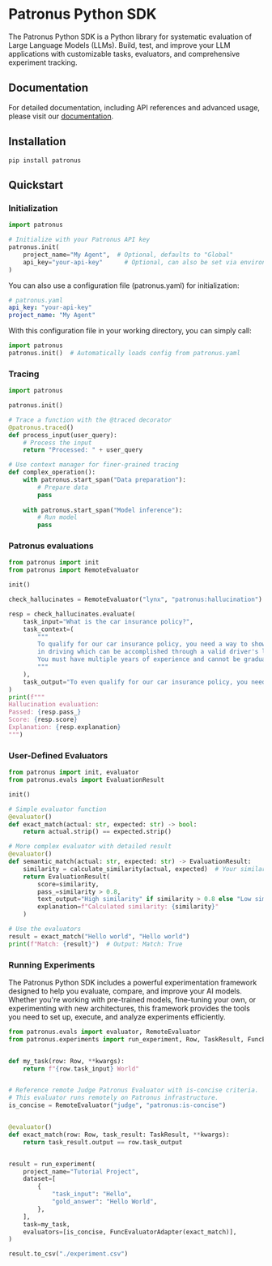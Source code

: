 # Patronus Python SDK

The Patronus Python SDK is a Python library for systematic evaluation of Large Language Models (LLMs).
Build, test, and improve your LLM applications with customizable tasks, evaluators, and comprehensive experiment tracking.

## Documentation

For detailed documentation, including API references and advanced usage, please visit our [documentation](https://docs.patronus.ai/docs/experimentation-framework).

## Installation

```shell
pip install patronus
```

## Quickstart

### Initialization

```python
import patronus

# Initialize with your Patronus API key
patronus.init(
    project_name="My Agent",  # Optional, defaults to "Global"
    api_key="your-api-key"      # Optional, can also be set via environment variable
)
```

You can also use a configuration file (patronus.yaml) for initialization:

```yaml
# patronus.yaml
api_key: "your-api-key"
project_name: "My Agent"
```

With this configuration file in your working directory, you can simply call:

```python
import patronus
patronus.init()  # Automatically loads config from patronus.yaml
```

### Tracing

```python
import patronus

patronus.init()

# Trace a function with the @traced decorator
@patronus.traced()
def process_input(user_query):
    # Process the input
    return "Processed: " + user_query

# Use context manager for finer-grained tracing
def complex_operation():
    with patronus.start_span("Data preparation"):
        # Prepare data
        pass
    
    with patronus.start_span("Model inference"):
        # Run model
        pass
```

### Patronus evaluations
```python
from patronus import init
from patronus import RemoteEvaluator

init()

check_hallucinates = RemoteEvaluator("lynx", "patronus:hallucination")

resp = check_hallucinates.evaluate(
    task_input="What is the car insurance policy?",
    task_context=(
        """
        To qualify for our car insurance policy, you need a way to show competence
        in driving which can be accomplished through a valid driver's license.
        You must have multiple years of experience and cannot be graduating from driving school before or on 2028.
        """
    ),
    task_output="To even qualify for our car insurance policy, you need to have a valid driver's license that expires later than 2028."
)
print(f"""
Hallucination evaluation:
Passed: {resp.pass_}
Score: {resp.score}
Explanation: {resp.explanation}
""")
```

### User-Defined Evaluators

```python
from patronus import init, evaluator
from patronus.evals import EvaluationResult

init()

# Simple evaluator function
@evaluator()
def exact_match(actual: str, expected: str) -> bool:
    return actual.strip() == expected.strip()

# More complex evaluator with detailed result
@evaluator()
def semantic_match(actual: str, expected: str) -> EvaluationResult:
    similarity = calculate_similarity(actual, expected)  # Your similarity function
    return EvaluationResult(
        score=similarity,
        pass_=similarity > 0.8,
        text_output="High similarity" if similarity > 0.8 else "Low similarity",
        explanation=f"Calculated similarity: {similarity}"
    )

# Use the evaluators
result = exact_match("Hello world", "Hello world")
print(f"Match: {result}")  # Output: Match: True
```

### Running Experiments

The Patronus Python SDK includes a powerful experimentation framework designed to help you evaluate, compare, and improve your AI models.
Whether you're working with pre-trained models, fine-tuning your own, or experimenting with new architectures,
this framework provides the tools you need to set up, execute, and analyze experiments efficiently.

```python
from patronus.evals import evaluator, RemoteEvaluator
from patronus.experiments import run_experiment, Row, TaskResult, FuncEvaluatorAdapter


def my_task(row: Row, **kwargs):
    return f"{row.task_input} World"


# Reference remote Judge Patronus Evaluator with is-concise criteria.
# This evaluator runs remotely on Patronus infrastructure.
is_concise = RemoteEvaluator("judge", "patronus:is-concise")


@evaluator()
def exact_match(row: Row, task_result: TaskResult, **kwargs):
    return task_result.output == row.task_output


result = run_experiment(
    project_name="Tutorial Project",
    dataset=[
        {
            "task_input": "Hello",
            "gold_answer": "Hello World",
        },
    ],
    task=my_task,
    evaluators=[is_concise, FuncEvaluatorAdapter(exact_match)],
)

result.to_csv("./experiment.csv")
```
